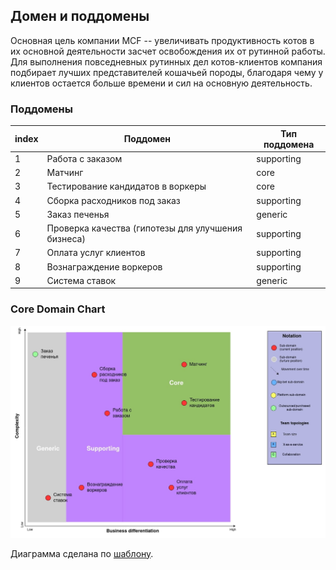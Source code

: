 ## Домен и поддомены

Основная цель компании MCF -- увеличивать продуктивность котов в их основной деятельности засчет освобождения их от рутинной работы.
Для выполнения повседневных рутинных дел котов-клиентов компания подбирает лучших представителей кошачьей породы,
благодаря чему у клиентов остается больше времени и сил на основную деятельность.

### Поддомены

| index | Поддомен                                           | Тип поддомена  |
|-------|----------------------------------------------------|----------------|
| 1     | Работа с заказом                                   | supporting     |
| 2     | Матчинг                                            | core           |
| 3     | Тестирование кандидатов в воркеры                  | core           |
| 4     | Сборка расходников под заказ                       | supporting     |
| 5     | Заказ печенья                                      | generic        |
| 6     | Проверка качества (гипотезы для улучшения бизнеса) | supporting     |
| 7     | Оплата услуг клиентов                              | supporting     |
| 8     | Вознаграждение воркеров                            | supporting     |
| 9     | Система ставок                                     | generic        |

### Core Domain Chart

![core-domain-chart](resources/core-domain-chart.jpg)

Диаграмма сделана по [шаблону](https://github.com/ddd-crew/core-domain-charts/blob/master/resources/drawio-template/core-domain-chart-template.drawio).